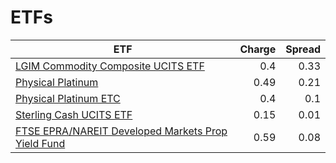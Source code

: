 # ETFs
| ETF | Charge | Spread |
| --- | ------:| ------:|
|[LGIM Commodity Composite UCITS ETF](https://www.hl.co.uk/shares/shares-search-results/B6TMFC5 "Link")|0.4|0.33|
|[Physical Platinum](https://www.hl.co.uk/shares/shares-search-results/B1VS2W5 "Link")|0.49|0.21|
|[Physical Platinum ETC](https://www.hl.co.uk/shares/shares-search-results/B4LV388 "Link")|0.4|0.1|
|[Sterling Cash UCITS ETF](https://www.hl.co.uk/shares/shares-search-results/B2PDKP2 "Link")|0.15|0.01|
|[FTSE EPRA/NAREIT Developed Markets Prop Yield Fund](https://www.hl.co.uk/shares/shares-search-results/B1G53G2 "Link")|0.59|0.08|
